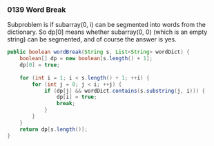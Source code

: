 ### 0139 Word Break
Subproblem is if subarray(0, i) can be segmented into words from the dictionary. So dp[0] means whether subarray(0, 0) (which is an empty string) can be segmented, and of course the answer is yes.

```java
public boolean wordBreak(String s, List<String> wordDict) {
    boolean[] dp = new boolean[s.length() + 1];
    dp[0] = true;
    
    for (int i = 1; i < s.length() + 1; ++i) {
        for (int j = 0; j < i; ++j) {
            if (dp[j] && wordDict.contains(s.substring(j, i))) {
                dp[i] = true;
                break;
            }
        }
    }
    return dp[s.length()];
}
```
